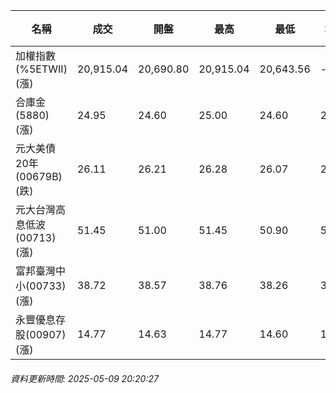 | 名稱 | 成交 | 開盤 | 最高 | 最低 | 均價 | 成交金額(億) | 昨收 | 漲跌幅 | 漲跌 | 總量 | 昨量 | 振幅 |
| -------- | -------- | -------- | -------- |-------- | -------- | -------- |-------- |-------- |-------- | -------- | -------- |-------- |
|加權指數(%5ETWII) (漲)|20,915.04|20,690.80|20,915.04|20,643.56|-|2,944.30|20,543.40|1.81%|371.64|5,258,908|0|1.32%|
|合庫金(5880) (漲)|24.95|24.60|25.00|24.60|24.87|2.62|24.70|1.01%|0.25|10,539|6,609|1.62%|
|元大美債20年(00679B) (跌)|26.11|26.21|26.28|26.07|26.18|17.21|26.34|0.87%|0.23|65,758|45,574|0.80%|
|元大台灣高息低波(00713) (漲)|51.45|51.00|51.45|50.90|51.16|4.46|51.00|0.88%|0.45|8,715|8,761|1.08%|
|富邦臺灣中小(00733) (漲)|38.72|38.57|38.76|38.26|38.60|0.255|38.40|0.83%|0.32|660|844|1.30%|
|永豐優息存股(00907) (漲)|14.77|14.63|14.77|14.60|14.69|0.129|14.63|0.96%|0.14|877|622|1.16%|
###### 資料更新時間: 2025-05-09 20:20:27